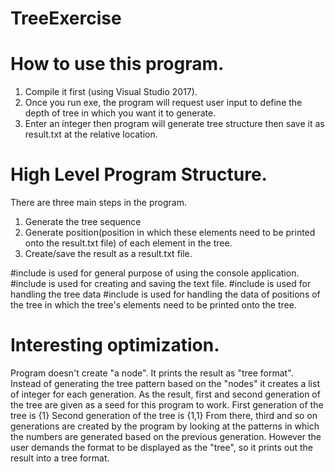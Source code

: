 # TreeExercise
# How to use this program.
1. Compile it first (using Visual Studio 2017).
2. Once you run exe, the program will request user input to define the depth of tree in which you want it to generate.
3. Enter an integer then program will generate tree structure then save it as result.txt at the relative location.

# High Level Program Structure.
There are three main steps in the program.
1. Generate the tree sequence
2. Generate position(position in which these elements need to be printed onto the result.txt file) of each element in the tree. 
3. Create/save the result as a result.txt file.

#include <iostream> is used for general purpose of using the console application.
#include <fstream> is used for creating and saving the text file.
#include <list> is used for handling the tree data
#include <stack> is used for handling the data of positions of the tree in which the tree's elements need to be printed onto the tree.

# Interesting optimization.
Program doesn't create "a node". It prints the result as "tree format". Instead of generating the tree pattern based on the "nodes" it creates a list of integer for each generation.
As the result, first and second generation of the tree are given as a seed for this program to work.
First generation of the tree is {1}
Second generation of the tree is {1,1}
From there, third and so on generations are created by the program by looking at the patterns in which the numbers are generated based on the previous generation.
However the user demands the format to be displayed as the "tree", so it prints out the result into a tree format.